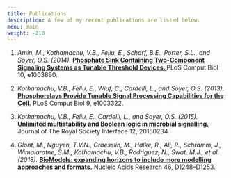 ```yaml
---
title: Publications
description: A few of my recent publications are listed below.
menu: main
weight: -210
---
```

1. *Amin, M., Kothamachu, V.B., Feliu, E., Scharf, B.E., Porter, S.L., and Soyer, O.S. (2014).*  **[Phosphate Sink Containing Two-Component Signaling Systems as Tunable Threshold Devices. ](http://journals.plos.org/ploscompbiol/article?id=10.1371/journal.pcbi.1003890 "Phosphate Sink Containing Two-Component Signaling Systems as Tunable Threshold Devices. ")** PLoS Comput Biol 10, e1003890.

2. *Kothamachu, V.B., Feliu, E., Wiuf, C., Cardelli, L., and Soyer, O.S. (2013).* **[Phosphorelays Provide Tunable Signal Processing Capabilities for the Cell.](http://journals.plos.org/ploscompbiol/article?id=10.1371/journal.pcbi.1003322 "Phosphorelays Provide Tunable Signal Processing Capabilities for the Cell.")** PLoS Comput Biol 9, e1003322.

3. *Kothamachu, V.B., Feliu, E., Cardelli, L., and Soyer, O.S. (2015).* **[Unlimited multistability and Boolean logic in microbial signalling.](http://rsif.royalsocietypublishing.org/content/12/108/20150234 "Unlimited multistability and Boolean logic in microbial signalling.")** Journal of The Royal Society Interface 12, 20150234.

4. *Glont, M., Nguyen, T.V.N., Graesslin, M., Hälke, R., Ali, R., Schramm, J., Wimalaratne, S.M., Kothamachu, V.B., Rodriguez, N., Swat, M.J., et al. (2018).* **[BioModels: expanding horizons to include more modelling approaches and formats.](https://academic.oup.com/nar/article/46/D1/D1248/4584626 "BioModels: expanding horizons to include more modelling approaches and formats.")** Nucleic Acids Research 46, D1248–D1253.
